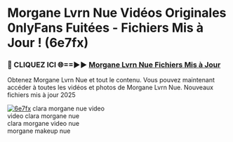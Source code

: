 # Morgane Lvrn Nue Vidéos Originales 0nlyFans Fuitées - Fichiers Mis à Jour ! (6e7fx)

<h3>🔴 CLIQUEZ ICI 🌐==►► <a href="https://tinyurl.com/2pmr4ezf" rel="nofollow">Morgane Lvrn Nue Fichiers Mis à Jour</a></h3>

Obtenez Morgane Lvrn Nue et tout le contenu. Vous pouvez maintenant accéder à toutes les vidéos et photos de Morgane Lvrn Nue. Nouveaux fichiers mis à jour 2025

[![6e7fx](https://i.imgur.com/6SNvagu.gif)](https://tinyurl.com/2pmr4ezf)
clara morgane nue video<br>
video clara morgane nue<br>
clara morgane video nue<br>
morgane makeup nue